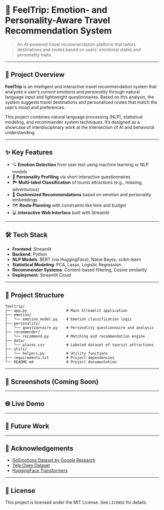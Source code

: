 # 🌈 FeelTrip: Emotion- and Personality-Aware Travel Recommendation System

> An AI-powered travel recommendation platform that tailors destinations and routes based on users’ emotional states and personality traits.

---

## 🧠 Project Overview

**FeelTrip** is an intelligent and interactive travel recommendation system that analyzes a user’s *current emotions* and *personality* through natural language input and lightweight questionnaires. Based on this analysis, the system suggests travel destinations and personalized routes that match the user’s mood and preferences.

This project combines natural language processing (NLP), statistical modeling, and recommender system techniques. It’s designed as a showcase of interdisciplinary work at the intersection of AI and behavioral understanding.

---

## ✨ Key Features

- 🔍 **Emotion Detection** from user text using machine learning or NLP models  
- 🧭 **Personality Profiling** via short interactive questionnaires  
- 🏞️ **Multi-label Classification** of tourist attractions (e.g., relaxing, adventurous)  
- 🤝 **Customized Recommendations** based on emotion and personality embeddings  
- 🗺️ **Route Planning** with constraints like time and budget  
- 💻 **Interactive Web Interface** built with Streamlit  


---

## 🛠️ Tech Stack

- **Frontend**: Streamlit  
- **Backend**: Python  
- **NLP Models**: BERT (via HuggingFace), Naive Bayes, scikit-learn  
- **Statistical Modeling**: PCA, Lasso, Logistic Regression  
- **Recommender Systems**: Content-based filtering, Cosine similarity  
- **Deployment**: Streamlit Cloud  

---

## 📁 Project Structure

```
feeltrip/
├── app.py                  # Main Streamlit application
├── emotion/
│   └── emotion_model.py    # Emotion classification logic
├── personality/
│   └── questionnaire.py    # Personality questionnaire and analysis
├── recommender/
│   └── recommend.py        # Matching and recommendation engine
├── data/
│   └── places.csv          # Labeled dataset of tourist attractions
├── utils/
│   └── helpers.py          # Utility functions
├── requirements.txt        # Project dependencies
└── README.md               # Project documentation
```

---

## 📸 Screenshots (Coming Soon)



---

## 🌐 Live Demo



---

## 🧠 Future Work

---

## 🤝 Acknowledgements

- [GoEmotions Dataset by Google Research](https://github.com/google-research/goemotions)  
- [Yelp Open Dataset](https://www.yelp.com/dataset)  
- [HuggingFace Transformers](https://huggingface.co/transformers/)  

---

## 📄 License

This project is licensed under the MIT License. See `LICENSE` for details.
